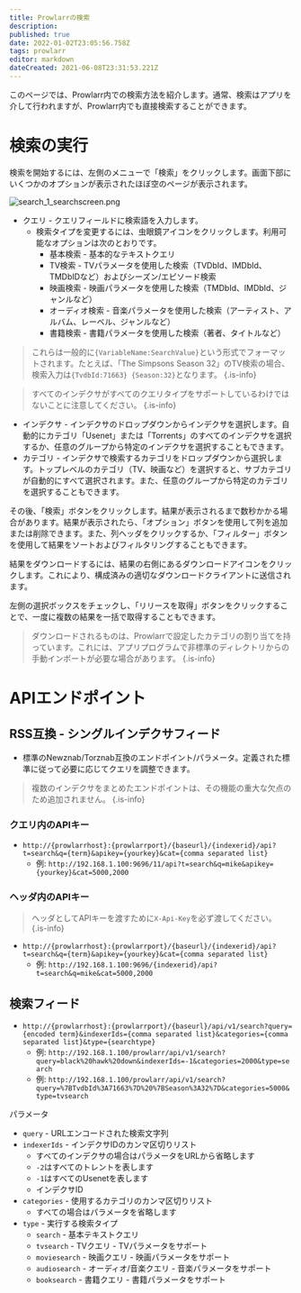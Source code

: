 ```yaml
---
title: Prowlarrの検索
description: 
published: true
date: 2022-01-02T23:05:56.758Z
tags: prowlarr
editor: markdown
dateCreated: 2021-06-08T23:31:53.221Z
---
```


このページでは、Prowlarr内での検索方法を紹介します。通常、検索はアプリを介して行われますが、Prowlarr内でも直接検索することができます。

# 検索の実行

検索を開始するには、左側のメニューで「検索」をクリックします。画面下部にいくつかのオプションが表示されたほぼ空のページが表示されます。

![search_1_searchscreen.png](/assets/prowlarr/search_1_searchscreen.png)

- クエリ - クエリフィールドに検索語を入力します。
  - 検索タイプを変更するには、虫眼鏡アイコンをクリックします。利用可能なオプションは次のとおりです。
    - 基本検索 - 基本的なテキストクエリ
    - TV検索 - TVパラメータを使用した検索（TVDbId、IMDbId、TMDbIDなど）およびシーズン/エピソード検索
    - 映画検索 - 映画パラメータを使用した検索（TMDbId、IMDbId、ジャンルなど）
    - オーディオ検索 - 音楽パラメータを使用した検索（アーティスト、アルバム、レーベル、ジャンルなど）
    - 書籍検索 - 書籍パラメータを使用した検索（著者、タイトルなど）

> これらは一般的に`{VariableName:SearchValue}`という形式でフォーマットされます。たとえば、「The Simpsons Season 32」のTV検索の場合、検索入力は`{TvdbId:71663} {Season:32}`となります。
{.is-info}

> すべてのインデクサがすべてのクエリタイプをサポートしているわけではないことに注意してください。
{.is-info}

- インデクサ - インデクサのドロップダウンからインデクサを選択します。自動的にカテゴリ「Usenet」または「Torrents」のすべてのインデクサを選択するか、任意のグループから特定のインデクサを選択することもできます。
- カテゴリ - インデクサで検索するカテゴリをドロップダウンから選択します。トップレベルのカテゴリ（TV、映画など）を選択すると、サブカテゴリが自動的にすべて選択されます。また、任意のグループから特定のカテゴリを選択することもできます。

その後、「検索」ボタンをクリックします。結果が表示されるまで数秒かかる場合があります。結果が表示されたら、「オプション」ボタンを使用して列を追加または削除できます。また、列ヘッダをクリックするか、「フィルター」ボタンを使用して結果をソートおよびフィルタリングすることもできます。

結果をダウンロードするには、結果の右側にあるダウンロードアイコンをクリックします。これにより、構成済みの適切なダウンロードクライアントに送信されます。

左側の選択ボックスをチェックし、「リリースを取得」ボタンをクリックすることで、一度に複数の結果を一括で取得することもできます。

> ダウンロードされるものは、Prowlarrで設定したカテゴリの割り当てを持っています。これには、アプリプログラムで非標準のディレクトリからの手動インポートが必要な場合があります。
{.is-info}

# APIエンドポイント

## RSS互換 - シングルインデクサフィード

- 標準のNewznab/Torznab互換のエンドポイント/パラメータ。定義された標準に従って必要に応じてクエリを調整できます。

> 複数のインデクサをまとめたエンドポイントは、その機能の重大な欠点のため追加されません。
{.is-info}

### クエリ内のAPIキー

- `http://{prowlarrhost}:{prowlarrport}/{baseurl}/{indexerid}/api?t=search&q={term}&apikey={yourkey}&cat={comma separated list}`
  - 例: `http://192.168.1.100:9696/11/api?t=search&q=mike&apikey={yourkey}&cat=5000,2000`

### ヘッダ内のAPIキー

> ヘッダとしてAPIキーを渡すために`X-Api-Key`を必ず渡してください。
{.is-info}

- `http://{prowlarrhost}:{prowlarrport}/{baseurl}/{indexerid}/api?t=search&q={term}&apikey={yourkey}&cat={comma separated list}`
  - 例: `http://192.168.1.100:9696/{indexerid}/api?t=search&q=mike&cat=5000,2000`

## 検索フィード

- `http://{prowlarrhost}:{prowlarrport}/{baseurl}/api/v1/search?query={encoded term}&indexerIds={comma separated list}&categories={comma separated list}&type={searchtype}`
  - 例: `http://192.168.1.100/prowlarr/api/v1/search?query=black%20hawk%20down&indexerIds=-1&categories=2000&type=search`
  - 例: `http://192.168.1.100/prowlarr/api/v1/search?query=%7BTvdbId%3A71663%7D%20%7BSeason%3A32%7D&categories=5000&type=tvsearch`

パラメータ

- `query` - URLエンコードされた検索文字列
- `indexerIds` - インデクサIDのカンマ区切りリスト
  - すべてのインデクサの場合はパラメータをURLから省略します
  - `-2`はすべてのトレントを表します
  - `-1`はすべてのUsenetを表します
  - インデクサID
- `categories` - 使用するカテゴリのカンマ区切りリスト
  - すべての場合はパラメータを省略します
- `type` - 実行する検索タイプ
  - `search` - 基本テキストクエリ
  - `tvsearch` - TVクエリ - TVパラメータをサポート
  - `moviesearch` - 映画クエリ - 映画パラメータをサポート
  - `audiosearch` - オーディオ/音楽クエリ - 音楽パラメータをサポート
  - `booksearch` - 書籍クエリ - 書籍パラメータをサポート
